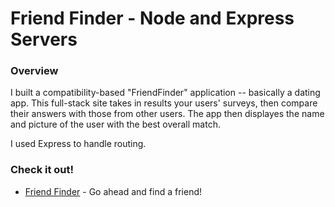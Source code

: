 # Friend Finder - Node and Express Servers

### Overview

I built a compatibility-based "FriendFinder" application -- basically a dating app. This full-stack site takes in results your users' surveys, then compare their answers with those from other users. The app then displayes the name and picture of the user with the best overall match. 

I used Express to handle routing.

### Check it out!

* [Friend Finder](https://franciscaechague.github.io/friendFinder) - Go ahead and find a friend!
